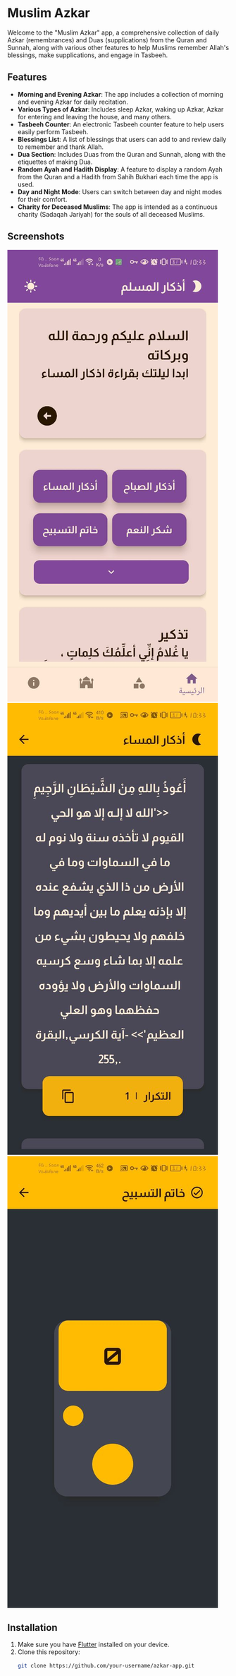 # Muslim Azkar

Welcome to the "Muslim Azkar" app, a comprehensive collection of daily Azkar (remembrances) and Duas (supplications) from the Quran and Sunnah, along with various other features to help Muslims remember Allah's blessings, make supplications, and engage in Tasbeeh.

## Features

- **Morning and Evening Azkar**: The app includes a collection of morning and evening Azkar for daily recitation.
- **Various Types of Azkar**: Includes sleep Azkar, waking up Azkar, Azkar for entering and leaving the house, and many others.
- **Tasbeeh Counter**: An electronic Tasbeeh counter feature to help users easily perform Tasbeeh.
- **Blessings List**: A list of blessings that users can add to and review daily to remember and thank Allah.
- **Dua Section**: Includes Duas from the Quran and Sunnah, along with the etiquettes of making Dua.
- **Random Ayah and Hadith Display**: A feature to display a random Ayah from the Quran and a Hadith from Sahih Bukhari each time the app is used.
- **Day and Night Mode**: Users can switch between day and night modes for their comfort.
- **Charity for Deceased Muslims**: The app is intended as a continuous charity (Sadaqah Jariyah) for the souls of all deceased Muslims.

## Screenshots

![Home Page](home.png)
![Azkar List](azkar_list.png)
![Tasbeeh Counter](tasbeeh.png)

## Installation

1. Make sure you have [Flutter](https://flutter.dev/docs/get-started/install) installed on your device.
2. Clone this repository:
   ```bash
   git clone https://github.com/your-username/azkar-app.git
